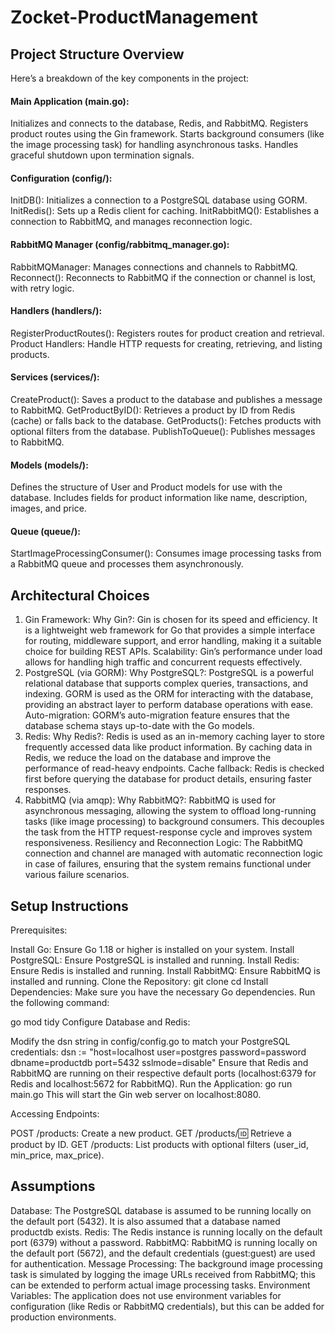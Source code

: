 # Zocket-ProductManagement
## Project Structure Overview
Here’s a breakdown of the key components in the project:

#### Main Application (main.go):

Initializes and connects to the database, Redis, and RabbitMQ.
Registers product routes using the Gin framework.
Starts background consumers (like the image processing task) for handling asynchronous tasks.
Handles graceful shutdown upon termination signals.
#### Configuration (config/):

InitDB(): Initializes a connection to a PostgreSQL database using GORM.
InitRedis(): Sets up a Redis client for caching.
InitRabbitMQ(): Establishes a connection to RabbitMQ, and manages reconnection logic.
#### RabbitMQ Manager (config/rabbitmq_manager.go):

RabbitMQManager: Manages connections and channels to RabbitMQ.
Reconnect(): Reconnects to RabbitMQ if the connection or channel is lost, with retry logic.
#### Handlers (handlers/):

RegisterProductRoutes(): Registers routes for product creation and retrieval.
Product Handlers: Handle HTTP requests for creating, retrieving, and listing products.
#### Services (services/):

CreateProduct(): Saves a product to the database and publishes a message to RabbitMQ.
GetProductByID(): Retrieves a product by ID from Redis (cache) or falls back to the database.
GetProducts(): Fetches products with optional filters from the database.
PublishToQueue(): Publishes messages to RabbitMQ.
#### Models (models/):

Defines the structure of User and Product models for use with the database.
Includes fields for product information like name, description, images, and price.
#### Queue (queue/):

StartImageProcessingConsumer(): Consumes image processing tasks from a RabbitMQ queue and processes them asynchronously.
## Architectural Choices
1. Gin Framework:
Why Gin?: Gin is chosen for its speed and efficiency. It is a lightweight web framework for Go that provides a simple interface for routing, middleware support, and error handling, making it a suitable choice for building REST APIs.
Scalability: Gin’s performance under load allows for handling high traffic and concurrent requests effectively.
2. PostgreSQL (via GORM):
Why PostgreSQL?: PostgreSQL is a powerful relational database that supports complex queries, transactions, and indexing. GORM is used as the ORM for interacting with the database, providing an abstract layer to perform database operations with ease.
Auto-migration: GORM’s auto-migration feature ensures that the database schema stays up-to-date with the Go models.
3. Redis:
Why Redis?: Redis is used as an in-memory caching layer to store frequently accessed data like product information. By caching data in Redis, we reduce the load on the database and improve the performance of read-heavy endpoints.
Cache fallback: Redis is checked first before querying the database for product details, ensuring faster responses.
4. RabbitMQ (via amqp):
Why RabbitMQ?: RabbitMQ is used for asynchronous messaging, allowing the system to offload long-running tasks (like image processing) to background consumers. This decouples the task from the HTTP request-response cycle and improves system responsiveness.
Resiliency and Reconnection Logic: The RabbitMQ connection and channel are managed with automatic reconnection logic in case of failures, ensuring that the system remains functional under various failure scenarios.
## Setup Instructions
Prerequisites:

Install Go: Ensure Go 1.18 or higher is installed on your system.
Install PostgreSQL: Ensure PostgreSQL is installed and running.
Install Redis: Ensure Redis is installed and running.
Install RabbitMQ: Ensure RabbitMQ is installed and running.
Clone the Repository:
git clone <repository-url>
cd <project-directory>
Install Dependencies: Make sure you have the necessary Go dependencies. Run the following command:

go mod tidy
Configure Database and Redis:

Modify the dsn string in config/config.go to match your PostgreSQL credentials:
dsn := "host=localhost user=postgres password=password dbname=productdb port=5432 sslmode=disable"
Ensure that Redis and RabbitMQ are running on their respective default ports (localhost:6379 for Redis and localhost:5672 for RabbitMQ).
Run the Application:
go run main.go
This will start the Gin web server on localhost:8080.

Accessing Endpoints:

POST /products: Create a new product.
GET /products/:id: Retrieve a product by ID.
GET /products: List products with optional filters (user_id, min_price, max_price).
## Assumptions
Database: The PostgreSQL database is assumed to be running locally on the default port (5432). It is also assumed that a database named productdb exists.
Redis: The Redis instance is running locally on the default port (6379) without a password.
RabbitMQ: RabbitMQ is running locally on the default port (5672), and the default credentials (guest:guest) are used for authentication.
Message Processing: The background image processing task is simulated by logging the image URLs received from RabbitMQ; this can be extended to perform actual image processing tasks.
Environment Variables: The application does not use environment variables for configuration (like Redis or RabbitMQ credentials), but this can be added for production environments.
